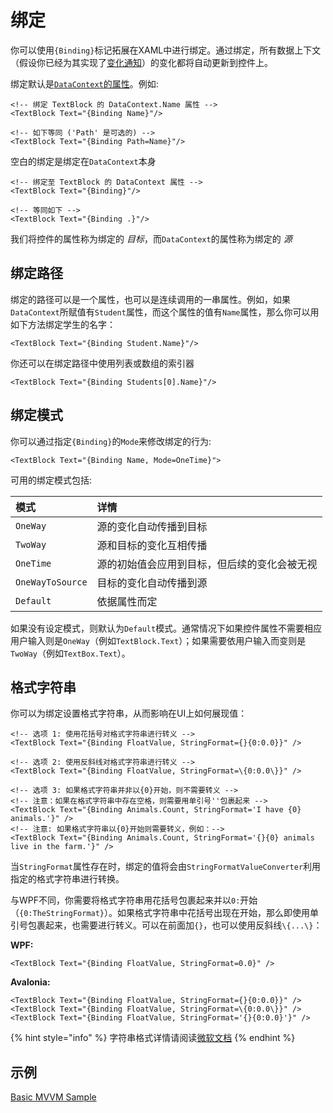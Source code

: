 # 绑定

你可以使用`{Binding}`标记拓展在XAML中进行绑定。通过绑定，所有数据上下文（假设你已经为其实现了[变化通知](https://docs.avaloniaui.net/docs/data-binding/change-notifications)）的变化都将自动更新到控件上。

绑定默认是[`DataContext`的属性](https://docs.avaloniaui.net/docs/data-binding/the-datacontext)。例如:

```markup
<!-- 绑定 TextBlock 的 DataContext.Name 属性 -->
<TextBlock Text="{Binding Name}"/>

<!-- 如下等同 ('Path' 是可选的) -->
<TextBlock Text="{Binding Path=Name}"/>
```

空白的绑定是绑定在`DataContext`本身

```markup
<!-- 绑定至 TextBlock 的 DataContext 属性 -->
<TextBlock Text="{Binding}"/>

<!-- 等同如下 -->
<TextBlock Text="{Binding .}"/>
```

我们将控件的属性称为绑定的 _目标_，而`DataContext`的属性称为绑定的 _源_

## 绑定路径 <a id="binding-path"></a>

绑定的路径可以是一个属性，也可以是连续调用的一串属性。例如，如果`DataContext`所赋值有`Student`属性，而这个属性的值有`Name`属性，那么你可以用如下方法绑定学生的名字：

```markup
<TextBlock Text="{Binding Student.Name}"/>
```

你还可以在绑定路径中使用列表或数组的索引器

```markup
<TextBlock Text="{Binding Students[0].Name}"/>
```

## 绑定模式 <a id="binding-modes"></a>

你可以通过指定`{Binding}`的`Mode`来修改绑定的行为:

```markup
<TextBlock Text="{Binding Name, Mode=OneTime}">
```

可用的绑定模式包括:

| 模式 | 详情 |
| :--- | :--- |
| `OneWay` | 源的变化自动传播到目标 |
| `TwoWay` | 源和目标的变化互相传播 |
| `OneTime` | 源的初始值会应用到目标，但后续的变化会被无视 |
| `OneWayToSource` | 目标的变化自动传播到源 |
| `Default` | 依据属性而定 |

如果没有设定模式，则默认为`Default`模式。通常情况下如果控件属性不需要相应用户输入则是`OneWay`（例如`TextBlock.Text`）；如果需要依用户输入而变则是`TwoWay`（例如`TextBox.Text`）。

## 格式字符串 <a id="binding-stringformat"></a>

你可以为绑定设置格式字符串，从而影响在UI上如何展现值：

```markup
<!-- 选项 1: 使用花括号对格式字符串进行转义 -->
<TextBlock Text="{Binding FloatValue, StringFormat={}{0:0.0}}" />

<!-- 选项 2: 使用反斜线对格式字符串进行转义 -->
<TextBlock Text="{Binding FloatValue, StringFormat=\{0:0.0\}}" />

<!-- 选项 3: 如果格式字符串并非以{0}开始，则不需要转义 -->
<!-- 注意：如果在格式字符串中存在空格，则需要用单引号''包裹起来 -->
<TextBlock Text="{Binding Animals.Count, StringFormat='I have {0} animals.'}" />
<!-- 注意: 如果格式字符串以{0}开始则需要转义，例如：-->
<TextBlock Text="{Binding Animals.Count, StringFormat='{}{0} animals live in the farm.'}" />
```

当`StringFormat`属性存在时，绑定的值将会由`StringFormatValueConverter`利用指定的格式字符串进行转换。

与WPF不同，你需要将格式字符串用花括号包裹起来并以`0:`开始（`{0:TheStringFormat}`）。如果格式字符串中花括号出现在开始，那么即使用单引号包裹起来，也需要进行转义。可以在前面加`{}`，也可以使用反斜线`\{...\}`：

**WPF:**

```markup
<TextBlock Text="{Binding FloatValue, StringFormat=0.0}" />
```

**Avalonia:**

```markup
<TextBlock Text="{Binding FloatValue, StringFormat={}{0:0.0}}" />
<TextBlock Text="{Binding FloatValue, StringFormat=\{0:0.0\}}" />
<TextBlock Text="{Binding FloatValue, StringFormat='{}{0:0.0}'}" />
```

{% hint style="info" %} 
字符串格式详情请阅读[微软文档](https://docs.microsoft.com/en-us/dotnet/api/system.string.format)
{% endhint %}


## 示例

[Basic MVVM Sample](https://github.com/AvaloniaUI/Avalonia.Samples/tree/main/src/Avalonia.Samples/MVVM/BasicMvvmSample)
